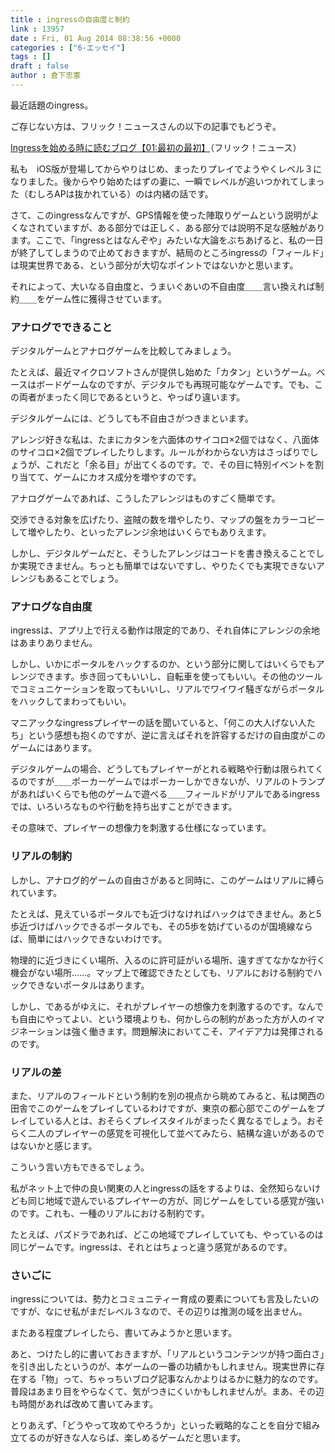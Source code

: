 ```yaml
---
title : ingressの自由度と制約
link : 13957
date : Fri, 01 Aug 2014 08:38:56 +0000
categories : ["6-エッセイ"]
tags : []
draft : false
author : 倉下忠憲
---
```


最近話題のingress。

ご存じない方は、フリック！ニュースさんの以下の記事でもどうぞ。

<a href="http://blog.sideriver.com/flick/2014/07/ingress01-2888-1.html" target="_blank">Ingressを始める時に読むブログ【01:最初の最初】</a>（フリック！ニュース）

私も　iOS版が登場してからやりはじめ、まったりプレイでようやくレベル３になりました。後からやり始めたはずの妻に、一瞬でレベルが追いつかれてしまった（むしろAPは抜かれている）のは内緒の話です。

さて、このingressなんですが、GPS情報を使った陣取りゲームという説明がよくなされていますが、ある部分では正しく、ある部分では説明不足な感触があります。ここで、「ingressとはなんぞや」みたいな大論をぶちあげると、私の一日が終了してしまうので止めておきますが、結局のところingressの「フィールド」は現実世界である、という部分が大切なポイントではないかと思います。

それによって、大いなる自由度と、うまいぐあいの不自由度＿＿言い換えれば制約＿＿をゲーム性に獲得させています。

<H3>アナログでできること</H3>

デジタルゲームとアナログゲームを比較してみましょう。

たとえば、最近マイクロソフトさんが提供し始めた「カタン」というゲーム。ベースはボードゲームなのですが、デジタルでも再現可能なゲームです。でも、この両者がまったく同じであるというと、やっぱり違います。

デジタルゲームには、どうしても不自由さがつきまといます。

アレンジ好きな私は、たまにカタンを六面体のサイコロ×2個ではなく、八面体のサイコロ×2個でプレイしたりします。ルールがわからない方はさっぱりでしょうが、これだと「余る目」が出てくるのです。で、その目に特別イベントを割り当てて、ゲームにカオス成分を増やすのです。

アナログゲームであれば、こうしたアレンジはものすごく簡単です。

交渉できる対象を広げたり、盗賊の数を増やしたり、マップの盤をカラーコピーして増やしたり、といったアレンジ余地はいくらでもありえます。

しかし、デジタルゲームだと、そうしたアレンジはコードを書き換えることでしか実現できません。ちっとも簡単ではないですし、やりたくでも実現できないアレンジもあることでしょう。

<H3>アナログな自由度</H3>

ingressは、アプリ上で行える動作は限定的であり、それ自体にアレンジの余地はあまりありません。

しかし、いかにポータルをハックするのか、という部分に関してはいくらでもアレンジできます。歩き回ってもいいし、自転車を使ってもいい。その他のツールでコミュニケーションを取ってもいいし、リアルでワイワイ騒ぎながらポータルをハックしてまわってもいい。

マニアックなingressプレイヤーの話を聞いていると、「何この大人げない人たち」という感想も抱くのですが、逆に言えばそれを許容するだけの自由度がこのゲームにはあります。

デジタルゲームの場合、どうしてもプレイヤーがとれる戦略や行動は限られてくるのですが＿＿ポーカーゲームではポーカーしかできないが、リアルのトランプがあればいくらでも他のゲームで遊べる＿＿フィールドがリアルであるingressでは、いろいろなものや行動を持ち出すことができます。

その意味で、プレイヤーの想像力を刺激する仕様になっています。

<H3>リアルの制約</H3>

しかし、アナログ的ゲームの自由さがあると同時に、このゲームはリアルに縛られています。

たとえば、見えているポータルでも近づけなければハックはできません。あと5歩近づけばハックできるポータルでも、その5歩を妨げているのが国境線ならば、簡単にはハックできないわけです。

物理的に近づきにくい場所、入るのに許可証がいる場所、遠すぎてなかなか行く機会がない場所……。マップ上で確認できたとしても、リアルにおける制約でハックできないポータルはあります。

しかし、であるがゆえに、それがプレイヤーの想像力を刺激するのです。なんでも自由にやってよい、という環境よりも、何かしらの制約があった方が人のイマジネーションは強く働きます。問題解決においてこそ、アイデア力は発揮されるのです。

<H3>リアルの差</H3>

また、リアルのフィールドという制約を別の視点から眺めてみると、私は関西の田舎でこのゲームをプレイしているわけですが、東京の都心部でこのゲームをプレイしている人とは、おそらくプレイスタイルがまったく異なるでしょう。おそらく二人のプレイヤーの感覚を可視化して並べてみたら、結構な違いがあるのではないかと感じます。

こういう言い方もできるでしょう。

私がネット上で仲の良い関東の人とingressの話をするよりは、全然知らないけども同じ地域で遊んでいるプレイヤーの方が、同じゲームをしている感覚が強いのです。これも、一種のリアルにおける制約です。

たとえば、パズドラであれば、どこの地域でプレイしていても、やっているのは同じゲームです。ingressは、それとはちょっと違う感覚があるのです。

<H3>さいごに</H3>

ingressについては、勢力とコミュニティー育成の要素についても言及したいのですが、なにせ私がまだレベル３なので、その辺りは推測の域を出ません。

またある程度プレイしたら、書いてみようかと思います。

あと、つけたし的に書いておきますが、「リアルというコンテンツが持つ面白さ」を引き出したというのが、本ゲームの一番の功績かもしれません。現実世界に存在する「物」って、ちゃっちいブログ記事なんかよりはるかに魅力的なのです。普段はあまり目をやらなくて、気がつきにくいかもしれませんが。まあ、その辺も時間があれば改めて書いてみます。

とりあえず、「どうやって攻めてやろうか」といった戦略的なことを自分で組み立てるのが好きな人ならば、楽しめるゲームだと思います。
